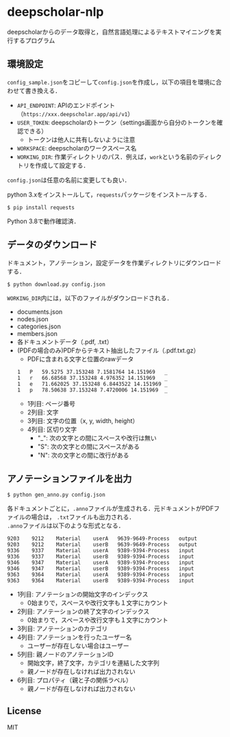 # deepscholar-nlp
deepscholarからのデータ取得と，自然言語処理によるテキストマイニングを実行するプログラム


## 環境設定
`config_sample.json`をコピーして`config.json`を作成し，以下の項目を環境に合わせて書き換える．
* `API_ENDPOINT`: APIのエンドポイント（`https://xxx.deepscholar.app/api/v1`）
* `USER_TOKEN`: deepscholarのトークン（settings画面から自分のトークンを確認できる）
    * トークンは他人に共有しないように注意
* `WORKSPACE`: deepscholarのワークスペース名
* `WORKING_DIR`: 作業ディレクトリのパス．例えば，`work`という名前のディレクトリを作成して設定する．

`config.json`は任意の名前に変更しても良い．

python 3.xをインストールして，`requests`パッケージをインストールする．
```
$ pip install requests
```
Python 3.8で動作確認済．

## データのダウンロード
ドキュメント，アノテーション，設定データを作業ディレクトリにダウンロードする．
```
$ python download.py config.json
```

`WORKING_DIR`内には，以下のファイルがダウンロードされる．
* documents.json
* nodes.json
* categories.json
* members.json
* 各ドキュメントデータ（.pdf, .txt）
* (PDFの場合のみ)PDFからテキスト抽出したファイル（.pdf.txt.gz）
    * PDFに含まれる文字と位置のrawデータ
    ```
    1	P	59.5275 37.153248 7.1581764 14.151969	_
    1	r	66.68568 37.153248 4.976352 14.151969	_
    1	e	71.662025 37.153248 6.8443522 14.151969	_
    1	p	78.50638 37.153248 7.4720006 14.151969	_
    ```
    * 1列目: ページ番号
    * 2列目: 文字
    * 3列目: 文字の位置（x, y, width, height）
    * 4列目: 区切り文字
        * "_": 次の文字との間にスペースや改行は無い
        * "S": 次の文字との間にスペースがある
        * "N": 次の文字との間に改行がある


## アノテーションファイルを出力
```
$ python gen_anno.py config.json
```

各ドキュメントごとに，`.anno`ファイルが生成される．元ドキュメントがPDFファイルの場合は，
`.txt`ファイルも出力される．  
`.anno`ファイルは以下のような形式となる．

```
9203	9212	Material	userA	9639-9649-Process	output
9203	9212	Material	userB	9639-9649-Process	output
9336	9337	Material	userA	9389-9394-Process	input
9336	9337	Material	userB	9389-9394-Process	input
9346	9347	Material	userA	9389-9394-Process	input
9346	9347	Material	userB	9389-9394-Process	input
9363	9364	Material	userA	9389-9394-Process	input
9363	9364	Material	userB	9389-9394-Process	input
```
* 1列目: アノテーションの開始文字のインデックス
    * 0始まりで，スペースや改行文字も１文字にカウント
* 2列目: アノテーションの終了文字のインデックス
    * 0始まりで，スペースや改行文字も１文字にカウント
* 3列目: アノテーションのカテゴリ
* 4列目: アノテーションを行ったユーザー名
    * ユーザーが存在しない場合はユーザー
* 5列目: 親ノードのアノテーションID
    * 開始文字，終了文字，カテゴリを連結した文字列
    * 親ノードが存在しなければ出力されない
* 6列目: プロパティ（親と子の関係ラベル）
    * 親ノードが存在しなければ出力されない


## License
MIT
